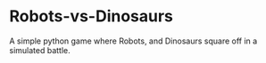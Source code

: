 # Robots-vs-Dinosaurs
A simple python game where Robots, and Dinosaurs square off in a simulated battle.
